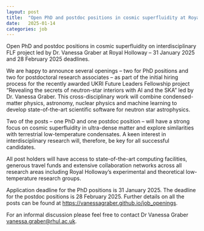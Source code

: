 ```yaml
---
layout: post
title:  "Open PhD and postdoc positions in cosmic superfluidity at Royal Holloway -  31 January 2025 and 28 February 2025 deadlines"
date:   2025-01-14
categories: job
---
```


Open PhD and postdoc positions in cosmic superfluidity on interdisciplinary FLF project led by Dr. Vanessa Graber at Royal Holloway – 31 January 2025 and 28 February 2025 deadlines.

We are happy to announce several openings – two for PhD positions and two for postdoctoral research associates – as part of the initial hiring process for the recently awarded UKRI Future Leaders Fellowship project “Revealing the secrets of neutron-star interiors with AI and the SKA” led by Dr. Vanessa Graber. This cross-disciplinary work will combine condensed-matter physics, astronomy, nuclear physics and machine learning to develop state-of-the-art scientific software for neutron star astrophysics.

Two of the posts – one PhD and one postdoc position – will have a strong focus on cosmic superfluidity in ultra-dense matter and explore similarities with terrestrial low-temperature condensates. A keen interest in interdisciplinary research will, therefore, be key for all successful candidates.


All post holders will have access to state-of-the-art computing facilities, generous travel funds and extensive collaboration networks across all research areas including Royal Holloway’s experimental and theoretical low-temperature research groups.


Application deadline for the PhD positions is 31 January 2025. The deadline for the postdoc positions is 28 February 2025. Further details on all the posts can be found at <a href="https://vanessagraber.github.io/job_openings" target="_blank">https://vanessagraber.github.io/job_openings</a>.


For an informal discussion please feel free to contact Dr Vanessa Graber vanessa.graber@rhul.ac.uk.
